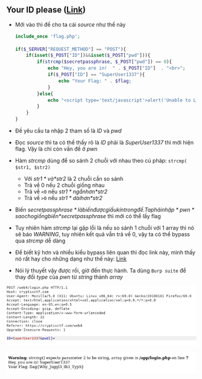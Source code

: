 ## Your ID please ([Link](https://cryptixctf.com/web4))

- Mới vào thì đề cho ta cái *source* như thế này

  ```php
  include_once 'flag.php';
  
  if($_SERVER["REQUEST_METHOD"] == "POST"){
      if(isset($_POST["ID"])&&isset($_POST["pwd"])){
          if(strcmp($secretpassphrase, $_POST["pwd"]) == 0){
              echo "Hey, you are in!  " . $_POST["ID"]  . "<br>";
              if($_POST["ID"] == "SuperUser1337"){
                  echo "Your Flag: " . $flag;
              }
          }else{
              echo "<script type='text/javascript'>alert('Unable to Login');</script>";
          }
      }
  }
  ```

- Đề yêu cầu ta nhập 2 tham số là *ID* và *pwd*

- Đọc *source* thì ta có thể thấy rõ là *ID* phải là *SuperUser1337* thì mới hiện flag. Vậy là chỉ còn vấn đề ở *pwn*

- Hàm *strcmp* dùng để so sánh 2 chuỗi với nhau theo cú pháp: `strcmp( $str1, $str2)`

  - Với *$str1* và *$str2* là 2 chuỗi cần so sánh
  - Trả về 0 nếu 2 chuỗi giống nhau
  - Trả về `<0` nếu *$str1*  ngắn hơn *$str2*
  - Trả về `>0` nếu *$str1*  dài hơn *$str2*

- Biến *$secretpassphrase* là biến được giấu kín trong đề. Ta phải nhập *pwn* sao cho giống biến *$secretpassphrase* thì mới có thể lấy flag

- Tuy nhiên hàm *strcmp* lại gặp lỗi là nếu so sánh 1 chuỗi với 1 array thì nó sẽ báo *WARNING*, tuy nhiên kết quả vẫn trả về 0, vậy ta có thể bypass qua *strcmp* dễ dàng

- Để biết kỹ hơn và nhiều kiểu bypass liên quan thì đọc link này, mình thấy nó rất hay cho những dạng như thế này: [Link](https://hydrasky.com/network-security/php-string-comparison-vulnerabilities/)

- Nói lý thuyết vậy được rồi, giờ đến thực hành. Ta dùng `Burp suite` để thay đối *type* của *pwn* từ *string* thành *array*

![1](Selection_002.png)

![2](Selection_003.png)
